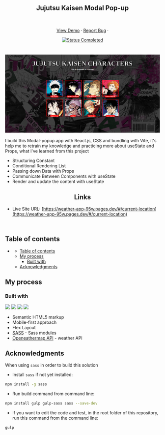 <div id="top"></div>

<div align="center">
  <h2 align="center">Jujutsu Kaisen Modal Pop-up</h2>
  <p align="center">
    <br />
    <br />
    <a href="https://weather-app-95w.pages.dev/#/current-location">View Demo</a>
    ·
    <a href="https://github.com/mahdipratama/may-weather" target="_blank">Report Bug</a>
    ·
  </p>
</div>

<!-- Bagdes -->
<div align="center">
  <!-- Profile -->

  <!-- Status -->
  <a href="#">
    <img src="https://img.shields.io/badge/Status-Completed-brightgreen?style=for-the-badge" alt="Status Completed">
  </a>

</div>

#

<div align="center">

![](./src/assets/desktop-preview.png)

</div>

I build this Modal-popup.app with React.js, CSS and bundling with Vite, it's help me to retrain my knowledge and practicing more about useState and Props, what I've learned from this project

- Structuring Constant
- Conditional Rendering List
- Passing down Data with Props
- Communicate Between Components with useState
- Render and update the content with useState

<h2 align="center">Links</h2>

- Live Site URL: [https://weather-app-95w.pages.dev/#/current-location](https://weather-app-95w.pages.dev/#/current-location)

<br>

## Table of contents

- [](#)
  - [Table of contents](#table-of-contents)
  - [My process](#my-process)
    - [Built with](#built-with)
  - [Acknowledgments](#acknowledgments)

## My process

### Built with

<!-- Bagdes -->

![](https://img.shields.io/badge/HTML5-E34F26?style=for-the-badge&logo=html5&logoColor=white)
![](https://img.shields.io/badge/CSS3-1572B6?style=for-the-badge&logo=css3&logoColor=white)
![](https://img.shields.io/badge/JS-F7DF1E?style=for-the-badge&logo=JavaScript&logoColor=black)
![](https://img.shields.io/badge/SASS-hotpink?style=for-the-badge&logo=sass&logoColor=white)

- Semantic HTML5 markup
- Mobile-first approach
- Flex Layout
- [SASS](https://sass-lang.com/documentation/modules) - Sass modules
- [Openeathermap API](https://openweathermap.org/) - weather API

## Acknowledgments

When using `sass` in order to build this solution

- Install `sass` if not yet installed:

```bash
npm install -g sass
```

- Run build command from command line:

```bash
npm install gulp gulp-sass sass --save-dev
```

- If you want to edit the code and test, in the root folder of this repository, run this command from the command line:

```bash
gulp
```
